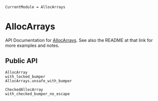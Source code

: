 ```@meta
CurrentModule = AllocArrays
```

# AllocArrays

API Documentation for [AllocArrays](https://github.com/ericphanson/AllocArrays.jl).
See also the README at that link for more examples and notes.

## Public API

```@docs
AllocArray
with_locked_bumper
AllocArrays.unsafe_with_bumper
```

```@docs
CheckedAllocArray
with_checked_bumper_no_escape
```

